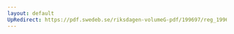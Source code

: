 ```yaml
---
layout: default
UpRedirect: https://pdf.swedeb.se/riksdagen-volumeG-pdf/199697/reg_199697/reg_199697_0052.pdf
---
```

